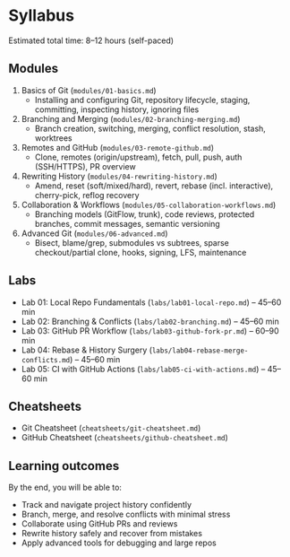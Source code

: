 # Syllabus

Estimated total time: 8–12 hours (self-paced)

## Modules
1. Basics of Git (`modules/01-basics.md`)
   - Installing and configuring Git, repository lifecycle, staging, committing, inspecting history, ignoring files
2. Branching and Merging (`modules/02-branching-merging.md`)
   - Branch creation, switching, merging, conflict resolution, stash, worktrees
3. Remotes and GitHub (`modules/03-remote-github.md`)
   - Clone, remotes (origin/upstream), fetch, pull, push, auth (SSH/HTTPS), PR overview
4. Rewriting History (`modules/04-rewriting-history.md`)
   - Amend, reset (soft/mixed/hard), revert, rebase (incl. interactive), cherry-pick, reflog recovery
5. Collaboration & Workflows (`modules/05-collaboration-workflows.md`)
   - Branching models (GitFlow, trunk), code reviews, protected branches, commit messages, semantic versioning
6. Advanced Git (`modules/06-advanced.md`)
   - Bisect, blame/grep, submodules vs subtrees, sparse checkout/partial clone, hooks, signing, LFS, maintenance

## Labs
- Lab 01: Local Repo Fundamentals (`labs/lab01-local-repo.md`) – 45–60 min
- Lab 02: Branching & Conflicts (`labs/lab02-branching.md`) – 45–60 min
- Lab 03: GitHub PR Workflow (`labs/lab03-github-fork-pr.md`) – 60–90 min
- Lab 04: Rebase & History Surgery (`labs/lab04-rebase-merge-conflicts.md`) – 45–60 min
- Lab 05: CI with GitHub Actions (`labs/lab05-ci-with-actions.md`) – 45–60 min

## Cheatsheets
- Git Cheatsheet (`cheatsheets/git-cheatsheet.md`)
- GitHub Cheatsheet (`cheatsheets/github-cheatsheet.md`)

## Learning outcomes
By the end, you will be able to:
- Track and navigate project history confidently
- Branch, merge, and resolve conflicts with minimal stress
- Collaborate using GitHub PRs and reviews
- Rewrite history safely and recover from mistakes
- Apply advanced tools for debugging and large repos
